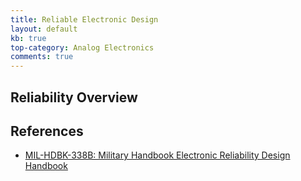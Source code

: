 ```yaml
---
title: Reliable Electronic Design
layout: default
kb: true
top-category: Analog Electronics
comments: true
---
```


## Reliability Overview

## References
- [MIL-HDBK-338B: Military Handbook Electronic Reliability Design Handbook](https://www.navsea.navy.mil/Portals/103/Documents/NSWC_Crane/SD-18/Test%20Methods/MILHDBK338B.pdf)
